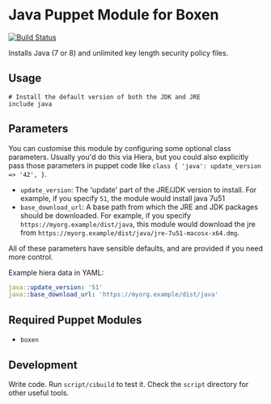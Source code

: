 # Java Puppet Module for Boxen

[![Build Status](https://travis-ci.org/grahambeedie/puppet-java.png?branch=master)](https://travis-ci.org/grahambeedie/puppet-java)

Installs Java (7 or 8) and unlimited key length security policy files.

## Usage

```puppet
# Install the default version of both the JDK and JRE
include java
```

## Parameters

You can customise this module by configuring some optional class parameters. Usually you'd do this via Hiera, but you could also explicitly pass those parameters in puppet code like `class { 'java': update_version => '42', }`.

* `update_version`: The 'update' part of the JRE/JDK version to install. For example, if you specify `51`, the module would install java 7u51
* `base_download_url`: A base path from which the JRE and JDK packages should be downloaded. For example, if you specify `https://myorg.example/dist/java`, this module would download the jre from `https://myorg.example/dist/java/jre-7u51-macosx-x64.dmg`.

All of these parameters have sensible defaults, and are provided if you need more control.

Example hiera data in YAML:

```yaml
java::update_version: '51'
java::base_download_url: 'https://myorg.example/dist/java'
```

## Required Puppet Modules

* `boxen`

## Development

Write code. Run `script/cibuild` to test it. Check the `script`
directory for other useful tools.
